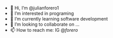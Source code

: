 - 👋 Hi, I’m @julianforero1
- 👀 I’m interested in programing
- 🌱 I’m currently learning software development
- 💞️ I’m looking to collaborate on ...
- 📫 How to reach me: IG @_forero_

<!---
julianforero1/julianforero1 is a ✨ special ✨ repository because its `README.md` (this file) appears on your GitHub profile.
You can click the Preview link to take a look at your changes.
--->
